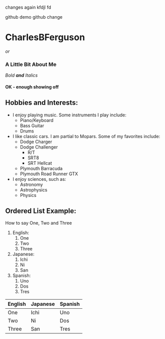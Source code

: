 changes again
kfdjl
fd

github demo
github change

# CharlesBFerguson
*or*
### **A Little Bit About Me**

_Bold **and** Italics_
#### OK - enough showing off

## Hobbies and Interests:

- I enjoy playing music. Some instruments I play include:
  - Piano/Keyboard
  - Bass Guitar
  - Drums
- I like classic cars. I am partial to Mopars. Some of my favorites include:
  - Dodge Charger
  - Dodge Challenger
      - R/T
      - SRT8
      - SRT Hellcat
  - Plymouth Barracuda
  - Plymouth Road Runner GTX
- I enjoy sciences, such as:
  - Astronomy
  - Astrophysics
  - Physics

## Ordered List Example:
How to say One, Two and Three  
1. English:
    1. One
    1. Two
    1. Three
1. Japanese:
    1. Ichi
    1. Ni
    1. San
1. Spanish:
    1. Uno
    1. Dos
    1. Tres

English | Japanese | Spanish
------------ | ------------- | -------------
One | Ichi | Uno
Two | Ni | Dos
Three | San | Tres